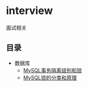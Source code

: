 # interview
面试相关

## 目录
- 数据库
    - [MySQL事务隔离级别和锁](./docs/MySQL事务隔离级别和锁.md)
    - [MySQL锁的分类和原理](./docs/MySQL锁的分类和原理.md)
